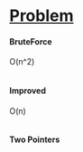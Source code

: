 # [Problem](https://leetcode.com/problems/trapping-rain-water/)

#### BruteForce
O(n^2)
````

````

#### Improved
O(n)
````
````

#### Two Pointers
````
````

####
